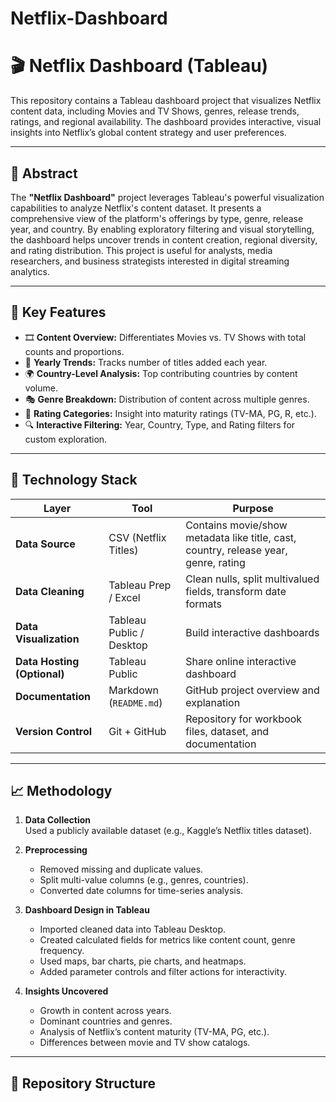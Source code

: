 # Netflix-Dashboard

# 🎬 Netflix Dashboard (Tableau)

This repository contains a Tableau dashboard project that visualizes Netflix content data, including Movies and TV Shows, genres, release trends, ratings, and regional availability. The dashboard provides interactive, visual insights into Netflix’s global content strategy and user preferences.

---

## 📄 Abstract

The **"Netflix Dashboard"** project leverages Tableau's powerful visualization capabilities to analyze Netflix's content dataset. It presents a comprehensive view of the platform's offerings by type, genre, release year, and country. By enabling exploratory filtering and visual storytelling, the dashboard helps uncover trends in content creation, regional diversity, and rating distribution. This project is useful for analysts, media researchers, and business strategists interested in digital streaming analytics.

---

## 🚀 Key Features

- 🎞️ **Content Overview:** Differentiates Movies vs. TV Shows with total counts and proportions.
- 📆 **Yearly Trends:** Tracks number of titles added each year.
- 🌍 **Country-Level Analysis:** Top contributing countries by content volume.
- 🎭 **Genre Breakdown:** Distribution of content across multiple genres.
- 🧾 **Rating Categories:** Insight into maturity ratings (TV-MA, PG, R, etc.).
- 🔍 **Interactive Filtering:** Year, Country, Type, and Rating filters for custom exploration.

---

## 🧰 Technology Stack

| Layer | Tool | Purpose |
|-------|------|---------|
| **Data Source** | CSV (Netflix Titles) | Contains movie/show metadata like title, cast, country, release year, genre, rating |
| **Data Cleaning** | Tableau Prep / Excel | Clean nulls, split multivalued fields, transform date formats |
| **Data Visualization** | Tableau Public / Desktop | Build interactive dashboards |
| **Data Hosting (Optional)** | Tableau Public | Share online interactive dashboard |
| **Documentation** | Markdown (`README.md`) | GitHub project overview and explanation |
| **Version Control** | Git + GitHub | Repository for workbook files, dataset, and documentation |

---

## 📈 Methodology

1. **Data Collection**  
   Used a publicly available dataset (e.g., Kaggle’s Netflix titles dataset).

2. **Preprocessing**  
   - Removed missing and duplicate values.
   - Split multi-value columns (e.g., genres, countries).
   - Converted date columns for time-series analysis.

3. **Dashboard Design in Tableau**  
   - Imported cleaned data into Tableau Desktop.
   - Created calculated fields for metrics like content count, genre frequency.
   - Used maps, bar charts, pie charts, and heatmaps.
   - Added parameter controls and filter actions for interactivity.

4. **Insights Uncovered**  
   - Growth in content across years.
   - Dominant countries and genres.
   - Analysis of Netflix’s content maturity (TV-MA, PG, etc.).
   - Differences between movie and TV show catalogs.

---

## 📂 Repository Structure

